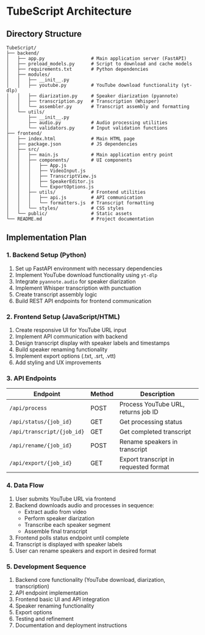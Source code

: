 # TubeScript Architecture

## Directory Structure

```
TubeScript/
├── backend/
│   ├── app.py                 # Main application server (FastAPI)
│   ├── preload_models.py      # Script to download and cache models
│   ├── requirements.txt       # Python dependencies
│   ├── modules/
│   │   ├── __init__.py
│   │   ├── youtube.py         # YouTube download functionality (yt-dlp)
│   │   ├── diarization.py     # Speaker diarization (pyannote)
│   │   ├── transcription.py   # Transcription (Whisper)
│   │   └── assembler.py       # Transcript assembly and formatting
│   └── utils/
│       ├── __init__.py
│       ├── audio.py           # Audio processing utilities
│       └── validators.py      # Input validation functions
├── frontend/
│   ├── index.html             # Main HTML page
│   ├── package.json           # JS dependencies
│   ├── src/
│   │   ├── main.js            # Main application entry point
│   │   ├── components/        # UI components
│   │   │   ├── App.js
│   │   │   ├── VideoInput.js
│   │   │   ├── TranscriptView.js
│   │   │   ├── SpeakerEditor.js
│   │   │   └── ExportOptions.js
│   │   ├── utils/             # Frontend utilities
│   │   │   ├── api.js         # API communication
│   │   │   └── formatters.js  # Transcript formatting
│   │   └── styles/            # CSS styles
│   └── public/                # Static assets
└── README.md                  # Project documentation
```

## Implementation Plan

### 1. Backend Setup (Python)

1. Set up FastAPI environment with necessary dependencies
2. Implement YouTube download functionality using `yt-dlp`
3. Integrate `pyannote.audio` for speaker diarization
4. Implement Whisper transcription with punctuation
5. Create transcript assembly logic
6. Build REST API endpoints for frontend communication

### 2. Frontend Setup (JavaScript/HTML)

1. Create responsive UI for YouTube URL input
2. Implement API communication with backend
3. Design transcript display with speaker labels and timestamps
4. Build speaker renaming functionality
5. Implement export options (.txt, .srt, .vtt)
6. Add styling and UX improvements

### 3. API Endpoints

| Endpoint | Method | Description |
|----------|--------|-------------|
| `/api/process` | POST | Process YouTube URL, returns job ID |
| `/api/status/{job_id}` | GET | Get processing status |
| `/api/transcript/{job_id}` | GET | Get completed transcript |
| `/api/rename/{job_id}` | POST | Rename speakers in transcript |
| `/api/export/{job_id}` | GET | Export transcript in requested format |

### 4. Data Flow

1. User submits YouTube URL via frontend
2. Backend downloads audio and processes in sequence:
   - Extract audio from video
   - Perform speaker diarization
   - Transcribe each speaker segment
   - Assemble final transcript
3. Frontend polls status endpoint until complete
4. Transcript is displayed with speaker labels
5. User can rename speakers and export in desired format

### 5. Development Sequence

1. Backend core functionality (YouTube download, diarization, transcription)
2. API endpoint implementation
3. Frontend basic UI and API integration
4. Speaker renaming functionality
5. Export options
6. Testing and refinement
7. Documentation and deployment instructions